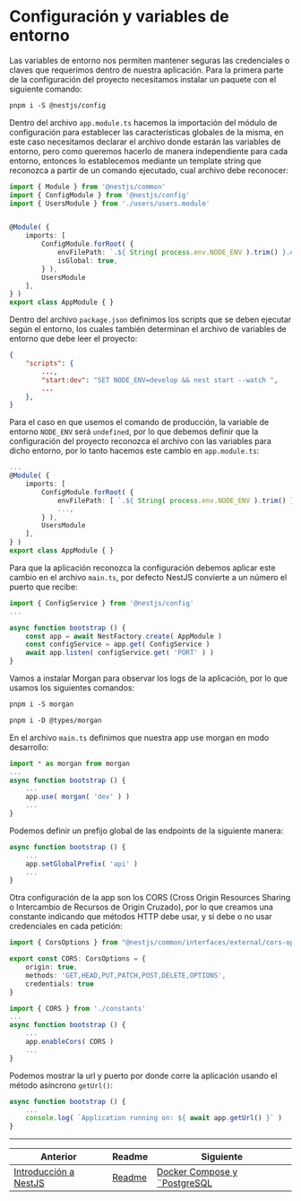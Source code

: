 # Configuración y variables de entorno

Las variables de entorno nos permiten mantener seguras las credenciales o claves que requerimos dentro de nuestra aplicación. Para la primera parte de la configuración del proyecto necesitamos instalar un paquete con el siguiente comando:

```txt
pnpm i -S @nestjs/config
```

Dentro del archivo `app.module.ts` hacemos la importación del módulo de configuración para establecer las características globales de la misma, en este caso necesitamos declarar el archivo donde estarán las variables de entorno, pero como queremos hacerlo de manera independiente para cada entorno, entonces lo establecemos mediante un template string que reconozca a partir de un comando ejecutado, cual archivo debe reconocer:

```ts
import { Module } from '@nestjs/common'
import { ConfigModule } from '@nestjs/config'
import { UsersModule } from './users/users.module'


@Module( {
    imports: [
        ConfigModule.forRoot( {
            envFilePath: `.${ String( process.env.NODE_ENV ).trim() }.env`,
            isGlobal: true,
        } ),
        UsersModule
    ],
} )
export class AppModule { }
```

Dentro del archivo `package.json` definimos los scripts que se deben ejecutar según el entorno, los cuales también determinan el archivo de variables de entorno que debe leer el proyecto:

```json
{
    "scripts": {
        ...,
        "start:dev": "SET NODE_ENV=develop && nest start --watch ",
        ...
    },
}
```

Para el caso en que usemos el comando de producción, la variable de entorno `NODE_ENV` será `undefined`, por lo que debemos definir que la configuración del proyecto reconozca el archivo con las variables para dicho entorno, por lo tanto hacemos este cambio en `app.module.ts`:

```ts
...
@Module( {
    imports: [
        ConfigModule.forRoot( {
            envFilePath: [ `.${ String( process.env.NODE_ENV ).trim() }.env`, `.env` ],
            ...,
        } ),
        UsersModule
    ],
} )
export class AppModule { }
```

Para que la aplicación reconozca la configuración debemos aplicar este cambio en el archivo `main.ts`, por defecto NestJS convierte a un número el puerto que recibe:

```ts
import { ConfigService } from '@nestjs/config'
...

async function bootstrap () {
    const app = await NestFactory.create( AppModule )
    const configService = app.get( ConfigService )
    await app.listen( configService.get( 'PORT' ) )
}
```

Vamos a instalar Morgan para observar los logs de la aplicación, por lo que usamos los siguientes comandos:

```txt
pnpm i -S morgan
```

```txt
pnpm i -D @types/morgan
```

En el archivo `main.ts` definimos que nuestra app use morgan en modo desarrollo:

```ts
import * as morgan from morgan
...
async function bootstrap () {
    ...
    app.use( morgan( 'dev' ) )
    ...
}
```

Podemos definir un prefijo global de las endpoints de la siguiente manera:

```ts
async function bootstrap () {
    ...
    app.setGlobalPrefix( 'api' )
    ...
}
```

Otra configuración de la app son los CORS (Cross Origin Resources Sharing o Intercambio de Recursos de Origin Cruzado), por lo que creamos una constante indicando que métodos HTTP debe usar, y si debe o no usar credenciales en cada petición:

```ts
import { CorsOptions } from "@nestjs/common/interfaces/external/cors-options.interface"

export const CORS: CorsOptions = {
    origin: true,
    methods: 'GET,HEAD,PUT,PATCH,POST,DELETE,OPTIONS',
    credentials: true
}
```

```ts
import { CORS } from './constants'
...
async function bootstrap () {
    ...
    app.enableCors( CORS )
    ...
}
```

Podemos mostrar la url y puerto por donde corre la aplicación usando el método asíncrono `getUrl()`:

```ts
async function bootstrap () {
    ...
    console.log( `Application running on: ${ await app.getUrl() }` )
}
```

___

| Anterior                                               | Readme                 | Siguiente                                                           |
| ------------------------------------------------------ | ---------------------- | ------------------------------------------------------------------- |
| [Introducción a NestJS](./P1T1_Introduccion_NestJS.md) | [Readme](../README.md) | [Docker Compose y ¨PostgreSQL](./P3T1_Docker_Compose_PostgreSQL.md) |
